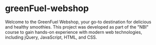 # greenFuel-webshop
Welcome to the GreenFuel Webshop, your go-to destination for delicious and healthy smoothies. This project was developed as part of the "NBI" course to gain hands-on experience with modern web technologies, including jQuery, JavaScript, HTML, and CSS.